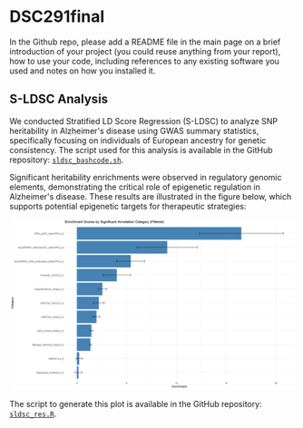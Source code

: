 # DSC291final
In the Github repo, please add a README file in the main page on a brief
introduction of your project (you could reuse anything from your report), how to
use your code, including references to any existing software you used and notes
on how you installed it.

## S-LDSC Analysis

We conducted Stratified LD Score Regression (S-LDSC) to analyze SNP heritability in Alzheimer's disease using GWAS summary statistics, specifically focusing on individuals of European ancestry for genetic consistency. The script used for this analysis is available in the GitHub repository: [`sldsc_bashcode.sh`](https://github.com/LittleSky32/DSC291final/blob/main/sldsc_bashcode.sh).

Significant heritability enrichments were observed in regulatory genomic elements, demonstrating the critical role of epigenetic regulation in Alzheimer's disease. These results are illustrated in the figure below, which supports potential epigenetic targets for therapeutic strategies:

![Significant Heritability Enrichments](https://github.com/LittleSky32/DSC291final/blob/main/sldsc_sig_plot.png)

The script to generate this plot is available in the GitHub repository: [`sldsc_res.R`](https://github.com/LittleSky32/DSC291final/blob/main/sldsc_res.R).


